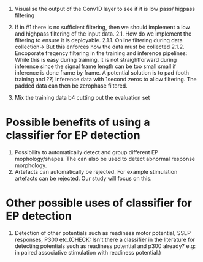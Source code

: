 1. Visualise the output of the Conv1D layer to see if it is low pass/ higpass filtering
2. If in #1 there is no sufficient filtering, then we should implement a low and highpass filtering of the input data.
    2.1. How do we implement the filtering to ensure it is deployable.
        2.1.1. Online filtering during data collection-> But this enforces how the data must be collected
        2.1.2. Encoporate freqency filtering in the training and inference pipelines:
                While this is easy during training, it is not straightforward during
                inference since the signal frame length can be too small small if inference is 
                done frame by frame. A potential solution is to pad (both training 
                and ??) inference data with 1second zeros to allow filtering. The 
                padded data can then be zerophase filtered.
                
2. Mix the training data b4 cutting out the evaluation set

# Possible benefits of using a classifier for EP detection
1. Possibility to automatically detect and group different EP mophology/shapes. 
    The can also be used to detect abnormal response morphology. 
2. Artefacts can automatically be rejected. For example stimulation artefacts can be rejected. Our study will focus on this.

# Other possible uses of classifier for EP detection
1. Detection of other potentials such as readiness motor potential, SSEP responses, P300 etc.(CHECK: Isn't there a classifier in the literature for detecting potentials such as readiness potential and p300 already? e.g: in paired associative stimulation with readiness potential.)
